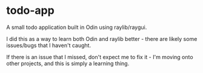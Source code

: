 # todo-app
A small todo application built in Odin using raylib/raygui. 

I did this as a way to learn both Odin and raylib better - there are likely some issues/bugs that I haven't caught. 

If there is an issue that I missed, don't expect me to fix it - I'm moving onto other projects, and this is simply a learning thing.
